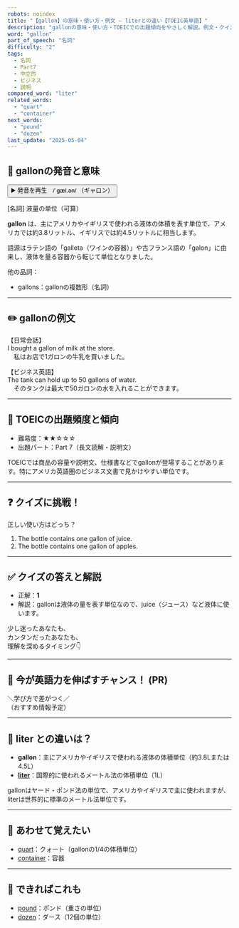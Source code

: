 ```yaml
---
robots: noindex
title: "【gallon】の意味・使い方・例文 ― literとの違い【TOEIC英単語】"
description: "gallonの意味・使い方・TOEICでの出題傾向をやさしく解説。例文・クイズ付きでliterとの違いもわかりやすく学べます。"
word: "gallon"
part_of_speech: "名詞"
difficulty: "2"
tags:
  - 名詞
  - Part7
  - 中立的
  - ビジネス
  - 説明
compared_word: "liter"
related_words:
  - "quart"
  - "container"
next_words:
  - "pound"
  - "dozen"
last_update: "2025-05-04"
---
```


## 🔰 gallonの発音と意味

<button class="play-audio" onclick="playTTS('gallon')">
  <span class="play-audio-main">
    ▶️ 発音を再生　/ˈɡæl.ən/
  </span>
  <span class="play-audio-sub">
    （ギャロン）
  </span>
</button>

[名詞] 液量の単位（可算）

**gallon** は、主にアメリカやイギリスで使われる液体の体積を表す単位で、アメリカでは約3.8リットル、イギリスでは約4.5リットルに相当します。

語源はラテン語の「galleta（ワインの容器）」や古フランス語の「galon」に由来し、液体を量る容器から転じて単位となりました。

他の品詞：  
- gallons：gallonの複数形（名詞）

---

## ✏️ gallonの例文

【日常会話】  
I bought a gallon of milk at the store.  
　私はお店で1ガロンの牛乳を買いました。

【ビジネス英語】  
The tank can hold up to 50 gallons of water.  
　そのタンクは最大で50ガロンの水を入れることができます。

---

## 🎯 TOEICの出題頻度と傾向

- 難易度：★★☆☆☆
- 出題パート：Part 7（長文読解・説明文）

TOEICでは商品の容量や説明文、仕様書などでgallonが登場することがあります。特にアメリカ英語圏のビジネス文書で見かけやすい単位です。

---

## ❓ クイズに挑戦！

正しい使い方はどっち？

1. The bottle contains one gallon of juice.  
2. The bottle contains one gallon of apples.

---

## ✅ クイズの答えと解説

- 正解：**1**
- 解説：gallonは液体の量を表す単位なので、juice（ジュース）など液体に使います。

少し迷ったあなたも、  
カンタンだったあなたも、  
理解を深めるタイミング👇️

---

## 🚀 今が英語力を伸ばすチャンス！ (PR)

<div class="info-center">
＼学び方で差がつく／<br>  
（おすすめ情報予定）
</div>

---

## 🤔  liter との違いは？

- **gallon**：主にアメリカやイギリスで使われる液体の体積単位（約3.8Lまたは4.5L）
- **[liter](/word/liter)**：国際的に使われるメートル法の体積単位（1L）

gallonはヤード・ポンド法の単位で、アメリカやイギリスで主に使われますが、literは世界的に標準のメートル法単位です。

---

## 🧩 あわせて覚えたい

- [quart](/word/quart)：クォート（gallonの1/4の体積単位）
- [container](/word/container)：容器

---

## 📖 できればこれも

- [pound](/word/pound)：ポンド（重さの単位）
- [dozen](/word/dozen)：ダース（12個の単位）

<!-- cvid: aid07_bid15 -->
